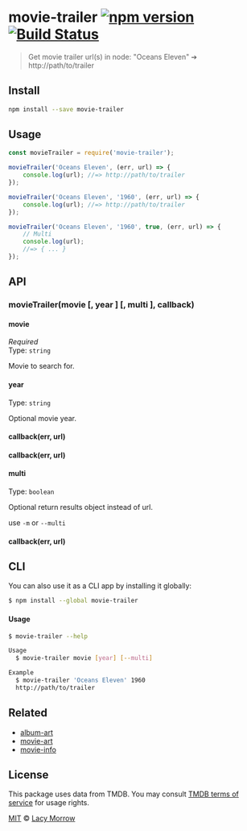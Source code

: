 # movie-trailer [![npm version](https://badge.fury.io/js/movie-trailer.svg)](https://badge.fury.io/js/movie-trailer) [![Build Status](https://travis-ci.org/lacymorrow/movie-trailer.svg?branch=master)](https://travis-ci.org/lacymorrow/movie-trailer)

> Get movie trailer url(s) in node: "Oceans Eleven" ➔ http://path/to/trailer


## Install

```bash
npm install --save movie-trailer
```


## Usage

```js
const movieTrailer = require('movie-trailer');

movieTrailer('Oceans Eleven', (err, url) => {
    console.log(url); //=> http://path/to/trailer
});

movieTrailer('Oceans Eleven', '1960', (err, url) => {
    console.log(url); //=> http://path/to/trailer
});

movieTrailer('Oceans Eleven', '1960', true, (err, url) => {
    // Multi
    console.log(url);
    //=> { ... } 
});
```

## API

### movieTrailer(movie [, year ] [, multi ], callback)

#### movie

*Required*  
Type: `string`

Movie to search for.


#### year

Type: `string` 

Optional movie year.

#### callback(err, url)


#### callback(err, url)


#### multi

Type: `boolean` 

Optional return results object instead of url.

use `-m` or `--multi`


#### callback(err, url)


## CLI

You can also use it as a CLI app by installing it globally:

```bash
$ npm install --global movie-trailer
```

#### Usage

```bash
$ movie-trailer --help

Usage
  $ movie-trailer movie [year] [--multi]

Example
  $ movie-trailer 'Oceans Eleven' 1960
  http://path/to/trailer
```


## Related

* [album-art](https://github.com/lacymorrow/album-art)
* [movie-art](https://github.com/lacymorrow/movie-art)
* [movie-info](https://github.com/lacymorrow/movie-info)


## License

This package uses data from TMDB. You may consult [TMDB terms of service](https://www.themoviedb.org/documentation/api/terms-of-use) for usage rights.

[MIT](http://opensource.org/licenses/MIT) © [Lacy Morrow](http://lacymorrow.com)
